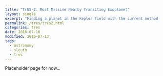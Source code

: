 ```yaml
---
title: "TrES-2: Most Massive Nearby Transiting Exoplanet"
layout: single
excerpt: "Finding a planet in the Kepler field with the current method allows astronomers to plan future observations with Kepler that include searching for moons around TrES-2."
permalink: /tres/tres2.html
categories: tres
date: 2016-07-10
modified: 2016-07-13
tags:
  - astronomy
  - sleuth
  - tres
---
```


<!--
TODO:

-->

Placeholder page for now...


